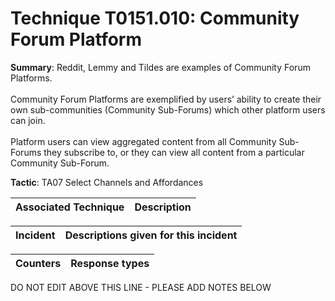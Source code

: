 # Technique T0151.010: Community Forum Platform

**Summary**: Reddit, Lemmy and Tildes are examples of Community Forum Platforms.<br><br>Community Forum Platforms are exemplified by users’ ability to create their own sub-communities (Community Sub-Forums) which other platform users can join. <br><br>Platform users can view aggregated content from all Community Sub-Forums they subscribe to, or they can view all content from a particular Community Sub-Forum.

**Tactic**: TA07 Select Channels and Affordances


| Associated Technique | Description |
| --------- | ------------------------- |



| Incident | Descriptions given for this incident |
| -------- | -------------------- |



| Counters | Response types |
| -------- | -------------- |


DO NOT EDIT ABOVE THIS LINE - PLEASE ADD NOTES BELOW